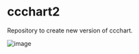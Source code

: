 # ccchart2
Repository to create new version of ccchart.

![image](https://user-images.githubusercontent.com/154680/40767204-d0ae5c20-64ec-11e8-9310-2281da9c0427.png)
